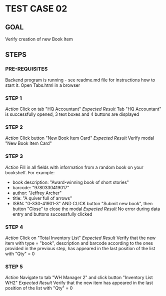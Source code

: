 # TEST CASE 02 #

## GOAL ##

Verify creation of new Book Item

## STEPS ##

### PRE-REQUISITES ###

Backend program is running - see readme.md file for instructions how to start it.
Open Tabs.html in a browser

### STEP 1 ###

*Action* Click on tab "HQ Accountant"
*Expected Result* Tab "HQ Accountant" is successfully opened, 3 text boxes and 4 buttons are displayed

### STEP 2 ###

*Action* Click button "New Book Item Card"
*Expected Result* Verify modal "New Book Item Card"


### STEP 3 ###

*Action* Fill in all fields with information from a random book on your bookshelf. 
For example:
- book description: "Award-winning book of short stories"
- barcode: "9780330419017"
- author: "Jeffrey Archer"
- title: "A quiver full of arrows"
- ISBN: "0-330-41901-3"
AND CLICK button "Submit new book", then button "Close" to close the modal
*Expected Result* No error during data entry and buttons successfully clicked

### STEP 4 ###

*Action* Click on "Total Inventory List"
*Expected Result* Verify that the new item with type = "book", description and barcode
according to the ones provided in the previous step, has appeared in the last position 
of the list with "Qty" = 0

### STEP 5 ###

*Action* Navigate to tab "WH Manager 2" and click button "Inventory List WH2"
*Expected Result* Verify that the new item has appeared in the last position 
of the list with "Qty" = 0




